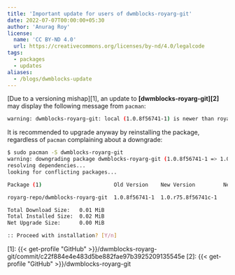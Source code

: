 ```yaml
---
title: 'Important update for users of dwmblocks-royarg-git'
date: 2022-07-07T00:00:00+05:30
author: 'Anurag Roy'
license:
  name: 'CC BY‑ND 4.0'
  url: https://creativecommons.org/licenses/by-nd/4.0/legalcode
tags:
  - packages
  - updates
aliases:
  - /blogs/dwmblocks-update
---
```

[Due to a versioning mishap][1], an update to **[dwmblocks-royarg-git][2]** may
display the following message from `pacman`:

```sh
warning: dwmblocks-royarg-git: local (1.0.8f56741-1) is newer than royarg-repo (1.0.r75.8f56741c-1)
```

It is recommended to upgrade anyway by reinstalling the package, regardless of
`pacman` complaining about a downgrade:

```sh
$ sudo pacman -S dwmblocks-royarg-git
warning: downgrading package dwmblocks-royarg-git (1.0.8f56741-1 => 1.0.r75.8f56741c-1)
resolving dependencies...
looking for conflicting packages...

Package (1)                       Old Version    New Version         Net Change  Download Size

royarg-repo/dwmblocks-royarg-git  1.0.8f56741-1  1.0.r75.8f56741c-1    0.00 MiB       0.01 MiB

Total Download Size:   0.01 MiB
Total Installed Size:  0.02 MiB
Net Upgrade Size:      0.00 MiB

:: Proceed with installation? [Y/n]
```

[1]: {{< get-profile "GitHub" >}}/dwmblocks-royarg-git/commit/c22f884e4e483d5be882fae97b3925209135545e
[2]: {{< get-profile "GitHub" >}}/dwmblocks-royarg-git
